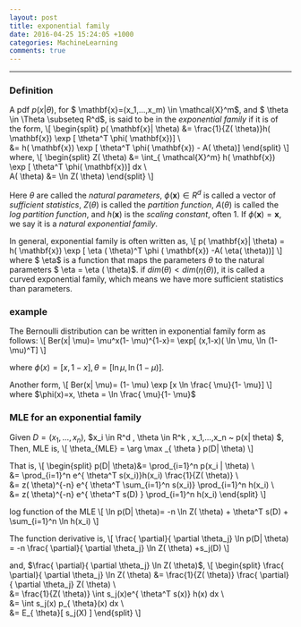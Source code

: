 ```yaml
---
layout: post
title: exponential family 
date: 2016-04-25 15:24:05 +1000 
categories: MachineLearning
comments: true
---
```


----------

### Definition ###

A pdf $p(x| \theta)$, for $ \mathbf{x}=(x_1,...,x_m) \in \mathcal{X}^m$, and $ \theta \in \Theta  \subseteq R^d$, is said to be in the *exponential family* if it is of the form,
\\[
\begin{split}
p( \mathbf{x}| \theta) &= \frac{1}{Z( \theta)}h( \mathbf{x}) \exp [ \theta^T \phi( \mathbf{x})] \\\
&= h( \mathbf{x}) \exp [ \theta^T \phi( \mathbf{x}) - A( \theta)]
\end{split}
\\]
where,
\\[
\begin{split}
Z( \theta) &= \int_{ \mathcal{X}^m} h( \mathbf{x}) \exp [ \theta^T \phi( \mathbf{x})] dx \\\
A( \theta) &= \ln Z( \theta)
\end{split}
\\]

Here $\theta$ are called the *natural parameters*, $\phi( \mathbf{x}) \in R^d$ is called a vector of *sufficient statistics*, $Z( \theta)$ is called the *partition function*, $A( \theta)$ is called the *log partition function*, and $h( \mathbf{x})$ is the *scaling constant*, often 1. If $\phi( \mathbf{x})= \mathbf{x}$, we say it is a *natural exponential family*.

In general, exponential family is often written as,
\\[
p( \mathbf{x}| \theta) = h( \mathbf{x}) \exp [ \eta ( \theta)^T \phi ( \mathbf{x}) -A( \eta( \theta))]
\\]
where $ \eta$ is a function that maps the parameters $\theta$ to the natural parameters $ \eta = \eta ( \theta)$. if $dim( \theta) < dim( \eta ( \theta))$, it is called a curved exponential family, which means we have more sufficient statistics than parameters.

### example ###

The Bernoulli distribution can be written in exponential family form as follows:
\\[
Ber(x| \mu)= \mu^x(1- \mu)^{1-x}= \exp[ (x,1-x)( \ln \mu, \ln (1- \mu)^T]
\\]

where $\phi(x)=[x,1-x], \theta = [ \ln \mu, \ln (1- \mu)]$.

Another form,
\\[
Ber(x| \mu)= (1- \mu) \exp [x \ln \frac{ \mu}{1- \mu}]
\\]
where $\phi(x)=x, \theta = \ln \frac{ \mu}{1- \mu}$ 

### MLE for an exponential family ###
Given $D = (x_1,...,x_n)$, $x_i \in R^d , \theta \in R^k , x_1,...,x_n ~ p(x| theta) $, Then, MLE is,
\\[
\theta_{MLE} = \arg \max _{ \theta } p(D| \theta) 
\\]

That is,
\\[
\begin{split}
p(D| \theta)&= \prod_{i=1}^n p(x_i | \theta) \\\
&= \prod_{i=1}^n e^{ \theta^T s(x_i)}h(x_i) \frac{1}{Z( \theta)} \\\
&= z( \theta)^{-n} e^{ \theta^T \sum_{i=1}^n s(x_i)} \prod_{i=1}^n h(x_i) \\\
&= z( \theta)^{-n} e^{ \theta^T s(D) } \prod_{i=1}^n h(x_i)
\end{split}
\\]

log function of the MLE
\\[
\ln p(D| \theta)= -n \ln Z( \theta) + \theta^T s(D) + \sum_{i=1}^n \ln h(x_i)
\\]

The function derivative is,
\\[
\frac{ \partial}{ \partial \theta_j} \ln p(D| \theta) = -n \frac{ \partial}{ \partial \theta_j} \ln Z( \theta) +s_j(D)
\\]  

and, $\frac{ \partial}{ \partial \theta_j} \ln Z( \theta)$,
\\[
\begin{split}
\frac{ \partial}{ \partial \theta_j} \ln Z( \theta) &= \frac{1}{Z( \theta)} \frac{ \partial}{ \partial \theta_j} Z( \theta) \\\
&= \frac{1}{Z( \theta)} \int s_j(x)e^{ \theta^T s(x)} h(x) dx \\\
&= \int s_j(x) p_{ \theta}(x) dx \\\
&= E_{ \theta}[ s_j(X) ]
\end{split}
\\]
